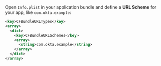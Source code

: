Open `Info.plist` in your application bundle and define a **URL Scheme** for your app, like `com.okta.example`:

```xml
<key>CFBundleURLTypes</key>
<array>
  <dict>
    <key>CFBundleURLSchemes</key>
    <array>
      <string>com.okta.example</string>
    </array>
  </dict>
</array>
```

